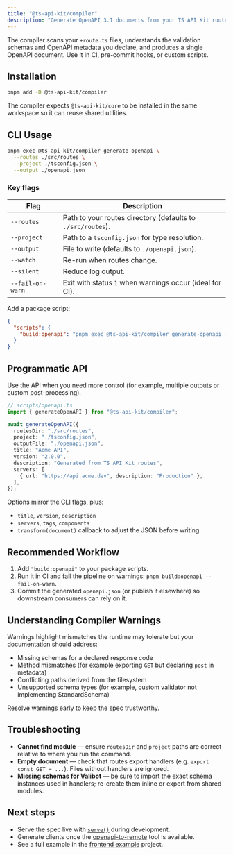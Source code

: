 ```yaml
---
title: "@ts-api-kit/compiler"
description: "Generate OpenAPI 3.1 documents from your TS API Kit routes."
---
```


The compiler scans your `+route.ts` files, understands the validation schemas and OpenAPI metadata you declare, and produces a single OpenAPI document. Use it in CI, pre-commit hooks, or custom scripts.

## Installation

```bash
pnpm add -D @ts-api-kit/compiler
```

The compiler expects `@ts-api-kit/core` to be installed in the same workspace so it can reuse shared utilities.

## CLI Usage

```bash
pnpm exec @ts-api-kit/compiler generate-openapi \
  --routes ./src/routes \
  --project ./tsconfig.json \
  --output ./openapi.json
```

### Key flags

| Flag | Description |
|------|-------------|
| `--routes` | Path to your routes directory (defaults to `./src/routes`). |
| `--project` | Path to a `tsconfig.json` for type resolution. |
| `--output` | File to write (defaults to `./openapi.json`). |
| `--watch` | Re-run when routes change. |
| `--silent` | Reduce log output. |
| `--fail-on-warn` | Exit with status `1` when warnings occur (ideal for CI). |

Add a package script:

```json
{
  "scripts": {
    "build:openapi": "pnpm exec @ts-api-kit/compiler generate-openapi --project ./tsconfig.json --output ./openapi.json"
  }
}
```

## Programmatic API

Use the API when you need more control (for example, multiple outputs or custom post-processing).

```ts
// scripts/openapi.ts
import { generateOpenAPI } from "@ts-api-kit/compiler";

await generateOpenAPI({
  routesDir: "./src/routes",
  project: "./tsconfig.json",
  outputFile: "./openapi.json",
  title: "Acme API",
  version: "2.0.0",
  description: "Generated from TS API Kit routes",
  servers: [
    { url: "https://api.acme.dev", description: "Production" },
  ],
});
```

Options mirror the CLI flags, plus:

- `title`, `version`, `description`
- `servers`, `tags`, `components`
- `transform(document)` callback to adjust the JSON before writing

## Recommended Workflow

1. Add `"build:openapi"` to your package scripts.
2. Run it in CI and fail the pipeline on warnings: `pnpm build:openapi --fail-on-warn`.
3. Commit the generated `openapi.json` (or publish it elsewhere) so downstream consumers can rely on it.

## Understanding Compiler Warnings

Warnings highlight mismatches the runtime may tolerate but your documentation should address:

- Missing schemas for a declared response code
- Method mismatches (for example exporting `GET` but declaring `post` in metadata)
- Conflicting paths derived from the filesystem
- Unsupported schema types (for example, custom validator not implementing StandardSchema)

Resolve warnings early to keep the spec trustworthy.

## Troubleshooting

- **Cannot find module** &mdash; ensure `routesDir` and `project` paths are correct relative to where you run the command.
- **Empty document** &mdash; check that routes export handlers (e.g. `export const GET = ...`). Files without handlers are ignored.
- **Missing schemas for Valibot** &mdash; be sure to import the exact schema instances used in handlers; re-create them inline or export from shared modules.

## Next steps

- Serve the spec live with [`serve()`](/packages/ts-api-core) during development.
- Generate clients once the [openapi-to-remote](/packages/openapi-to-remote) tool is available.
- See a full example in the [frontend example](/examples/frontend-example) project.

